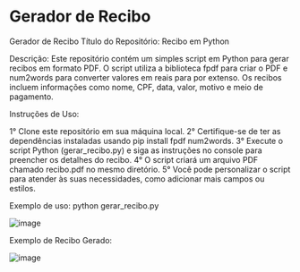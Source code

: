 # Gerador de Recibo
Gerador de Recibo
Título do Repositório: Recibo em Python

Descrição:
Este repositório contém um simples script em Python para gerar recibos em formato PDF. O script utiliza a biblioteca fpdf para criar o PDF e num2words para converter valores em reais para por extenso. Os recibos incluem informações como nome, CPF, data, valor, motivo e meio de pagamento.

Instruções de Uso:

1° Clone este repositório em sua máquina local.
2° Certifique-se de ter as dependências instaladas usando pip install fpdf num2words.
3° Execute o script Python (gerar_recibo.py) e siga as instruções no console para preencher os detalhes do recibo.
4° O script criará um arquivo PDF chamado recibo.pdf no mesmo diretório.
5° Você pode personalizar o script para atender às suas necessidades, como adicionar mais campos ou estilos.

Exemplo de uso: python gerar_recibo.py

![image](https://github.com/leonesslv/Python-Gerador_de_recibo/assets/50273318/5b5176c2-7da2-4544-9fb9-d4181e658935)




Exemplo de Recibo Gerado:


![image](https://github.com/leonesslv/Python-Gerador_de_recibo/assets/50273318/ba8d5160-ddc6-4db7-bb92-e6132c2ab5b6)



